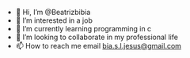 - 👋 Hi, I’m @Beatrizbibia
- 👀 I’m interested in a job
- 🌱 I’m currently learning programming in c
- 💞️ I’m looking to collaborate in my professional life
- 📫 How to reach me email bia.s.l.jesus@gmail.com

<!---
Beatrizbibia/Beatrizbibia is a ✨ special ✨ repository because its `README.md` (this file) appears on your GitHub profile.
You can click the Preview link to take a look at your changes.
--->
